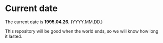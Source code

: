 # Current date

The current date is **1995.04.26.** (YYYY.MM.DD.)

This repository will be good when the world ends, so we will know how long it lasted.